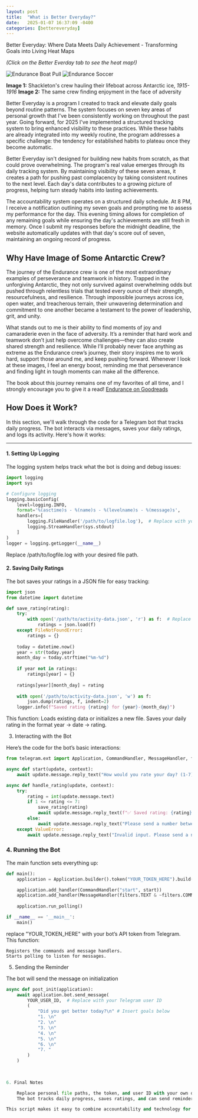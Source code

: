 ```yaml
---
layout: post
title:  "What is Better Everyday?"
date:   2025-01-07 16:37:09 -0400
categories: [bettereveryday]
---
```


Better Everyday: Where Data Meets Daily Achievement - Transforming Goals into Living Heat Maps

*(Click on the Better Everday tab to see the heat map!)*

<div class="image-grid">
  <img src="/assets/bettereveryday_photos/endurance_boat_pull.webp" alt="Endurance Boat Pull">
  <img src="/assets/bettereveryday_photos/endurance_soccer.webp" alt="Endurance Soccer">
</div>

**Image 1:** Shackleton's crew hauling their lifeboat across Antarctic ice, *1915-1916* **Image 2:** The same crew finding enjoyment in the face of adversity

Better Everyday is a program I created to track and elevate daily goals beyond routine patterns. The system focuses on seven key areas of personal growth that I've been consistently working on throughout the past year. Going forward, for 2025 I've implemented a structured tracking system to bring enhanced visibility to these practices.
While these habits are already integrated into my weekly routine, the program addresses a specific challenge: the tendency for established habits to plateau once they become automatic. 

Better Everyday isn't designed for building new habits from scratch, as that could prove overwhelming.
The program's real value emerges through its daily tracking system. By maintaining visibility of these seven areas, it creates a path for pushing past complacency by taking consistent routines to the next level. Each day's data contributes to a growing picture of progress, helping turn steady habits into lasting achievements.

The accountability system operates on a structured daily schedule. At 8 PM, I receive a notification outlining my seven goals and prompting me to assess my performance for the day. This evening timing allows for completion of any remaining goals while ensuring the day's achievements are still fresh in memory. Once I submit my responses before the midnight deadline, the website automatically updates with that day's score out of seven, maintaining an ongoing record of progress.

## Why Have Image of Some Antarctic Crew? 
The journey of the Endurance crew is one of the most extraordinary examples of perseverance and teamwork in history. Trapped in the unforgiving Antarctic, they not only survived against overwhelming odds but pushed through relentless trials that tested every ounce of their strength, resourcefulness, and resilience. Through impossible journeys across ice, open water, and treacherous terrain, their unwavering determination and commitment to one another became a testament to the power of leadership, grit, and unity.

What stands out to me is their ability to find moments of joy and camaraderie even in the face of adversity. It’s a reminder that hard work and teamwork don’t just help overcome challenges—they can also create shared strength and resilience. While I’ll probably never face anything as extreme as the Endurance crew’s journey, their story inspires me to work hard, support those around me, and keep pushing forward. Whenever I look at these images, I feel an energy boost, reminding me that perseverance and finding light in tough moments can make all the difference.

The book about this journey remains one of my favorites of all time, and I strongly encourage you to give it a read! [Endurance on Goodreads](https://www.goodreads.com/book/show/139069.Endurance)


## How Does it Work?

In this section, we'll walk through the code for a Telegram bot that tracks daily progress. The bot interacts via messages, saves your daily ratings, and logs its activity. Here's how it works:

---

#### 1. Setting Up Logging

The logging system helps track what the bot is doing and debug issues:

```python
import logging
import sys

# Configure logging
logging.basicConfig(
    level=logging.INFO,
    format='%(asctime)s - %(name)s - %(levelname)s - %(message)s',
    handlers=[
        logging.FileHandler('/path/to/logfile.log'),  # Replace with your log file path
        logging.StreamHandler(sys.stdout)
    ]
)
logger = logging.getLogger(__name__)
```
Replace /path/to/logfile.log with your desired file path.

#### 2. Saving Daily Ratings

The bot saves your ratings in a JSON file for easy tracking:

```python
import json
from datetime import datetime

def save_rating(rating):
    try:
        with open('/path/to/activity-data.json', 'r') as f:  # Replace with your JSON file path
            ratings = json.load(f)
    except FileNotFoundError:
        ratings = {}
    
    today = datetime.now()
    year = str(today.year)
    month_day = today.strftime("%m-%d")
    
    if year not in ratings:
        ratings[year] = {}
    
    ratings[year][month_day] = rating
    
    with open('/path/to/activity-data.json', 'w') as f:
        json.dump(ratings, f, indent=2)
    logger.info(f"Saved rating {rating} for {year}-{month_day}")
```

This function:
    Loads existing data or initializes a new file.
    Saves your daily rating in the format year -> date -> rating.
    
3. Interacting with the Bot

Here’s the code for the bot’s basic interactions:

```python
from telegram.ext import Application, CommandHandler, MessageHandler, filters

async def start(update, context):
    await update.message.reply_text("How would you rate your day? (1-7)")

async def handle_rating(update, context):
    try:
        rating = int(update.message.text)
        if 1 <= rating <= 7:
            save_rating(rating)
            await update.message.reply_text(f"✅ Saved rating: {rating}/7")
        else:
            await update.message.reply_text("Please send a number between 1-7.")
    except ValueError:
        await update.message.reply_text("Invalid input. Please send a number between 1-7.")
```

### 4. Running the Bot

The main function sets everything up:

```python
def main():
    application = Application.builder().token("YOUR_TOKEN_HERE").build()  # Replace with your bot token

    application.add_handler(CommandHandler("start", start))
    application.add_handler(MessageHandler(filters.TEXT & ~filters.COMMAND, handle_rating))
    
    application.run_polling()

if __name__ == '__main__':
    main()
```

replace "YOUR_TOKEN_HERE" with your bot’s API token from Telegram. This function:

    Registers the commands and message handlers.
    Starts polling to listen for messages.
    
5. Sending the Reminder

The bot will send the message on initialization
```python
async def post_init(application):
    await application.bot.send_message(
        YOUR_USER_ID,  # Replace with your Telegram user ID
        (
            "Did you get better today?\n" # Insert goals below
            "1. \n"
            "2. \n"
            "3. \n"
            "4. \n"
            "5. \n"
            "6. \n"
            "7. "
        )
    )

    
    
6. Final Notes

    Replace personal file paths, the token, and user ID with your own data.
    The bot tracks daily progress, saves ratings, and can send reminders to encourage you.

This script makes it easy to combine accountability and technology for personal growth!

